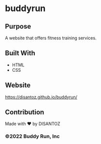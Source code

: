 # buddyrun

## Purpose
A website that offers fitness training services.

## Built With
* HTML
* CSS

## Website
https://disantoz.github.io/buddyrun/

## Contribution
Made with ❤️ by DISANTOZ

### ©️2022  Buddy Run, Inc 
